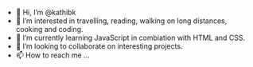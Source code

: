- 👋 Hi, I’m @kathibk
- 👀 I’m interested in travelling, reading, walking on long distances, cooking and coding.
- 🌱 I’m currently learning JavaScript in combiation with HTML and CSS. 
- 💞️ I’m looking to collaborate on interesting projects.
- 📫 How to reach me ...

<!---
kathibk/kathibk is a ✨ special ✨ repository because its `README.md` (this file) appears on your GitHub profile.
You can click the Preview link to take a look at your changes.
--->
